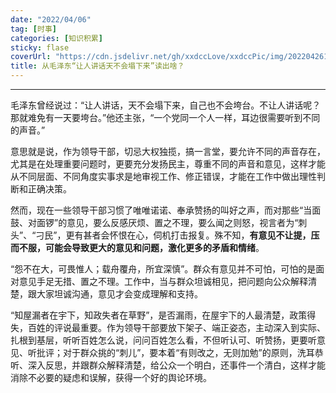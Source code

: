 ```yaml
---
date: "2022/04/06"
tag: [时事]
categories: [知识积累]
sticky: flase
coverUrl: "https://cdn.jsdelivr.net/gh/xxdccLove/xxdccPic/img/202204261936019.png" 
title: 从毛泽东“让人讲话天不会塌下来”读出啥？
---
```




------

毛泽东曾经说过：“让人讲话，天不会塌下来，自己也不会垮台。不让人讲话呢？那就难免有一天要垮台。”他还主张，“一个党同一个人一样，耳边很需要听到不同的声音。”

意思就是说，作为领导干部，切忌大权独揽，搞一言堂，要允许不同的声音存在，尤其是在处理重要问题时，更要充分发扬民主，尊重不同的声音和意见，这样才能从不同层面、不同角度实事求是地审视工作、修正错误，才能在工作中做出理性判断和正确决策。

然而，现在一些领导干部习惯了唯唯诺诺、奉承赞扬的叫好之声，而对那些“当面鼓、对面锣”的意见，要么反感厌烦、置之不理，要么闻之则怒，视言者为“刺头”、“刁民”，更有甚者会怀恨在心，伺机打击报复。殊不知，**有意见不让提，压而不服，可能会导致更大的意见和问题，激化更多的矛盾和情绪**。

“怨不在大，可畏惟人；载舟覆舟，所宜深慎”。群众有意见并不可怕，可怕的是面对意见手足无措、置之不理。工作中，当与群众坦诚相见，把问题向公众解释清楚，跟大家坦诚沟通，意见才会变成理解和支持。

“知屋漏者在宇下，知政失者在草野”，是否漏雨，在屋宇下的人最清楚，政策得失，百姓的评说最重要。作为领导干部要放下架子、端正姿态，主动深入到实际、扎根到基层，听听百姓怎么说，问问百姓怎么看，不但听认可、听赞扬，更要听意见、听批评；对于群众挑的“刺儿”，要本着“有则改之，无则加勉”的原则，洗耳恭听、深入反思，并跟群众解释清楚，给公众一个明白，还事件一个清白，这样才能消除不必要的疑虑和误解，获得一个好的舆论环境。